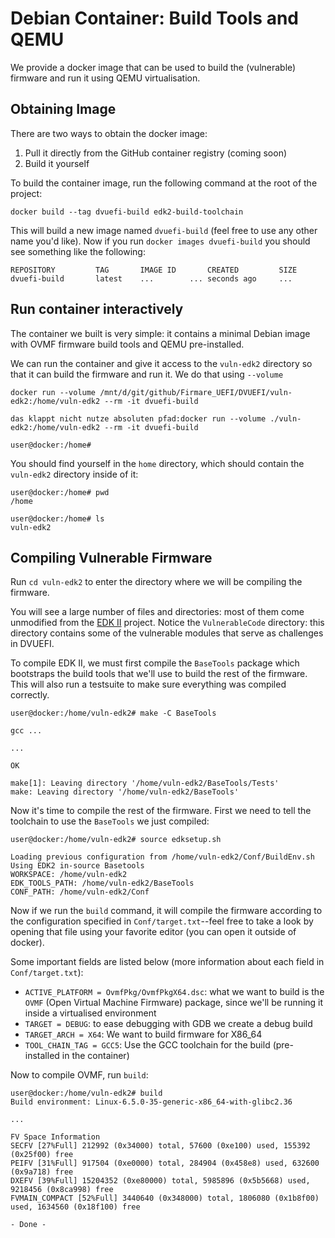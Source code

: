 # Debian Container: Build Tools and QEMU

We provide a docker image that can be used to build the (vulnerable) firmware and run it using QEMU virtualisation.

## Obtaining Image
There are two ways to obtain the docker image:

1. Pull it directly from the GitHub container registry (coming soon)
2. Build it yourself

To build the container image, run the following command at the root of the project:

```console
docker build --tag dvuefi-build edk2-build-toolchain
```

This will build a new image named `dvuefi-build` (feel free to use any other name you'd like).
Now if you run `docker images dvuefi-build` you should see something like the following:

```
REPOSITORY         TAG       IMAGE ID       CREATED         SIZE
dvuefi-build       latest    ...        ... seconds ago     ...
```

## Run container interactively
The container we built is very simple: it contains a minimal Debian image with OVMF firmware build tools and QEMU pre-installed.

We can run the container and give it access to the `vuln-edk2` directory so that it can build the firmware and run it.
We do that using `--volume`

```console
docker run --volume /mnt/d/git/github/Firmare_UEFI/DVUEFI/vuln-edk2:/home/vuln-edk2 --rm -it dvuefi-build

das klappt nicht nutze absoluten pfad:docker run --volume ./vuln-edk2:/home/vuln-edk2 --rm -it dvuefi-build

user@docker:/home#
```

You should find yourself in the `home` directory, which should contain the `vuln-edk2` directory inside of it:

```console
user@docker:/home# pwd
/home

user@docker:/home# ls
vuln-edk2
```

## Compiling Vulnerable Firmware
Run `cd vuln-edk2` to enter the directory where we will be compiling the firmware.

You will see a large number of files and directories: most of them come unmodified from the [EDK II](https://github.com/tianocore/edk2/tree/edk2-stable202402) project.
Notice the `VulnerableCode` directory: this directory contains some of the vulnerable modules that serve as challenges in DVUEFI.

To compile EDK II, we must first compile the `BaseTools` package which bootstraps the build tools that we'll use to build the rest of the firmware.
This will also run a testsuite to make sure everything was compiled correctly.

```console
user@docker:/home/vuln-edk2# make -C BaseTools

gcc ...

...

OK

make[1]: Leaving directory '/home/vuln-edk2/BaseTools/Tests'
make: Leaving directory '/home/vuln-edk2/BaseTools'
```

Now it's time to compile the rest of the firmware.
First we need to tell the toolchain to use the `BaseTools` we just compiled:

```console
user@docker:/home/vuln-edk2# source edksetup.sh

Loading previous configuration from /home/vuln-edk2/Conf/BuildEnv.sh
Using EDK2 in-source Basetools
WORKSPACE: /home/vuln-edk2
EDK_TOOLS_PATH: /home/vuln-edk2/BaseTools
CONF_PATH: /home/vuln-edk2/Conf
```

Now if we run the `build` command, it will compile the firmware according to the configuration specified in `Conf/target.txt`--feel free to take a look by opening that file using your favorite editor (you can open it outside of docker).

Some important fields are listed below (more information about each field in `Conf/target.txt`):
- `ACTIVE_PLATFORM = OvmfPkg/OvmfPkgX64.dsc`: what we want to build is the `OVMF` (Open Virtual Machine Firmware) package, since we'll be running it inside a virtualised environment
- `TARGET = DEBUG`: to ease debugging with GDB we create a debug build
- `TARGET_ARCH = X64`: We want to build firmware for X86_64
- `TOOL_CHAIN_TAG = GCC5`: Use the GCC toolchain for the build (pre-installed in the container)

Now to compile OVMF, run `build`:

```console
user@docker:/home/vuln-edk2# build
Build environment: Linux-6.5.0-35-generic-x86_64-with-glibc2.36

...

FV Space Information
SECFV [27%Full] 212992 (0x34000) total, 57600 (0xe100) used, 155392 (0x25f00) free
PEIFV [31%Full] 917504 (0xe0000) total, 284904 (0x458e8) used, 632600 (0x9a718) free
DXEFV [39%Full] 15204352 (0xe80000) total, 5985896 (0x5b5668) used, 9218456 (0x8ca998) free
FVMAIN_COMPACT [52%Full] 3440640 (0x348000) total, 1806080 (0x1b8f00) used, 1634560 (0x18f100) free

- Done -
```
